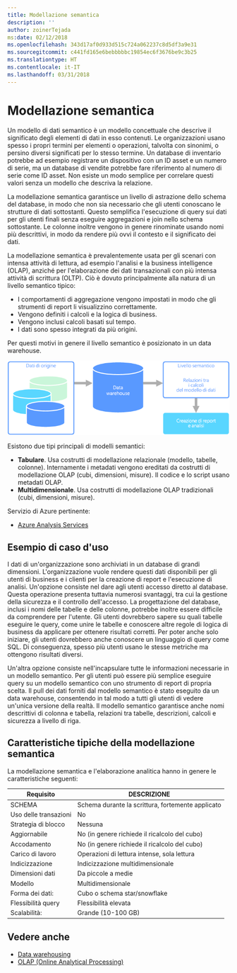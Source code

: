 ```yaml
---
title: Modellazione semantica
description: ''
author: zoinerTejada
ms:date: 02/12/2018
ms.openlocfilehash: 343d17af0d933d515c724a062237c8d5df3a9e31
ms.sourcegitcommit: c441fd165e6bebbbbbc19854ec6f3676be9c3b25
ms.translationtype: HT
ms.contentlocale: it-IT
ms.lasthandoff: 03/31/2018
---
```

# <a name="semantic-modeling"></a>Modellazione semantica

Un modello di dati semantico è un modello concettuale che descrive il significato degli elementi di dati in esso contenuti. Le organizzazioni usano spesso i propri termini per elementi o operazioni, talvolta con sinonimi, o persino diversi significati per lo stesso termine. Un database di inventario potrebbe ad esempio registrare un dispositivo con un ID asset e un numero di serie, ma un database di vendite potrebbe fare riferimento al numero di serie come ID asset. Non esiste un modo semplice per correlare questi valori senza un modello che descriva la relazione. 

La modellazione semantica garantisce un livello di astrazione dello schema del database, in modo che non sia necessario che gli utenti conoscano le strutture di dati sottostanti. Questo semplifica l'esecuzione di query sui dati per gli utenti finali senza eseguire aggregazioni e join nello schema sottostante. Le colonne inoltre vengono in genere rinominate usando nomi più descrittivi, in modo da rendere più ovvi il contesto e il significato dei dati.

La modellazione semantica è prevalentemente usata per gli scenari con intensa attività di lettura, ad esempio l'analisi e la business intelligence (OLAP), anziché per l'elaborazione dei dati transazionali con più intensa attività di scrittura (OLTP). Ciò è dovuto principalmente alla natura di un livello semantico tipico:

- I comportamenti di aggregazione vengono impostati in modo che gli strumenti di report li visualizzino correttamente.
- Vengono definiti i calcoli e la logica di business.
- Vengono inclusi calcoli basati sul tempo.
- I dati sono spesso integrati da più origini. 

Per questi motivi in genere il livello semantico è posizionato in un data warehouse.

![Diagramma di esempio di un livello semantico tra un data warehouse e uno strumento di report](./images/semantic-modeling.png)

Esistono due tipi principali di modelli semantici:

* **Tabulare**. Usa costrutti di modellazione relazionale (modello, tabelle, colonne). Internamente i metadati vengono ereditati da costrutti di modellazione OLAP (cubi, dimensioni, misure). Il codice e lo script usano metadati OLAP.
* **Multidimensionale**. Usa costrutti di modellazione OLAP tradizionali (cubi, dimensioni, misure).

Servizio di Azure pertinente:
- [Azure Analysis Services](https://azure.microsoft.com/services/analysis-services/)

## <a name="example-use-case"></a>Esempio di caso d'uso

I dati di un'organizzazione sono archiviati in un database di grandi dimensioni. L'organizzazione vuole rendere questi dati disponibili per gli utenti di business e i clienti per la creazione di report e l'esecuzione di analisi. Un'opzione consiste nel dare agli utenti accesso diretto al database. Questa operazione presenta tuttavia numerosi svantaggi, tra cui la gestione della sicurezza e il controllo dell'accesso. La progettazione del database, inclusi i nomi delle tabelle e delle colonne, potrebbe inoltre essere difficile da comprendere per l'utente. Gli utenti dovrebbero sapere su quali tabelle eseguire le query, come unire le tabelle e conoscere altre regole di logica di business da applicare per ottenere risultati corretti. Per poter anche solo iniziare, gli utenti dovrebbero anche conoscere un linguaggio di query come SQL. Di conseguenza, spesso più utenti usano le stesse metriche ma ottengono risultati diversi.

Un'altra opzione consiste nell'incapsulare tutte le informazioni necessarie in un modello semantico. Per gli utenti può essere più semplice eseguire query su un modello semantico con uno strumento di report di propria scelta. Il pull dei dati forniti dal modello semantico è stato eseguito da un data warehouse, consentendo in tal modo a tutti gli utenti di vedere un'unica versione della realtà. Il modello semantico garantisce anche nomi descrittivi di colonna e tabella, relazioni tra tabelle, descrizioni, calcoli e sicurezza a livello di riga.

## <a name="typical-traits-of-semantic-modeling"></a>Caratteristiche tipiche della modellazione semantica

La modellazione semantica e l'elaborazione analitica hanno in genere le caratteristiche seguenti:

| Requisito | DESCRIZIONE |
| --- | --- |
| SCHEMA | Schema durante la scrittura, fortemente applicato|
| Uso delle transazioni | No  |
| Strategia di blocco | Nessuna |
| Aggiornabile | No (in genere richiede il ricalcolo del cubo) |
| Accodamento | No (in genere richiede il ricalcolo del cubo) |
| Carico di lavoro | Operazioni di lettura intense, sola lettura |
| Indicizzazione | Indicizzazione multidimensionale |
| Dimensioni dati | Da piccole a medie |
| Modello | Multidimensionale |
| Forma dei dati:| Cubo o schema star/snowflake |
| Flessibilità query | Flessibilità elevata |
| Scalabilità: | Grande (10-100 GB) |

## <a name="see-also"></a>Vedere anche 

- [Data warehousing](../scenarios/data-warehousing.md)
- [OLAP (Online Analytical Processing)](../scenarios/online-analytical-processing.md)
